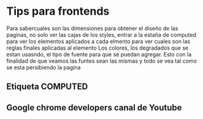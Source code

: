 # Tips para frontends
Para sabercuales son las dimensiones para obtener el diseño de las paginas, no solo ver las cajas de los styles, entrar a la estaña de computed para ver los elementos aplicados a cada elmento para ver cuales son las reglas finales aplicadas al elemento
Los colores, los degradados que se estan usasndo, el tipo de fuente para que se puedan agregar.
Esto con la finalidad de que veamos las funtes sean las mismas y todo se vea tal como se esta persibiendo la pagina
## Etiqueta COMPUTED
## Google chrome developers canal de Youtube
